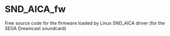 # SND_AICA_fw
Free source code for the firmware loaded by Linux SND_AICA driver (for the SEGA Dreamcast soundcard)
